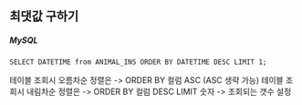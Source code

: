 ## 최댓값 구하기

##### MySQL

```mysql
SELECT DATETIME from ANIMAL_INS ORDER BY DATETIME DESC LIMIT 1;
```

테이블 조회시 오름차순 정렬은 -> ORDER BY 컬럼 ASC (ASC 생략 가능)
테이블 조회시 내림차순 정렬은 -> ORDER BY 컬럼 DESC
LIMIT 숫자 -> 조회되는 갯수 설정
